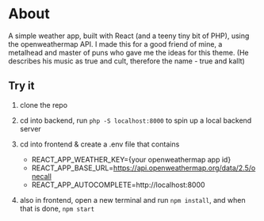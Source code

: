 # About

A simple weather app, built with React (and a teeny tiny bit of PHP), using the openweathermap API.
I made this for a good friend of mine, a metalhead and master of puns who gave me the ideas for this theme.
(He describes his music as true and cult, therefore the name - true and kallt)

## Try it

1. clone the repo

2. cd into backend, run `php -S localhost:8000` to spin up a local backend server

3. cd into frontend & create a .env file that contains

   - REACT_APP_WEATHER_KEY={your openweathermap app id}
   - REACT_APP_BASE_URL=https://api.openweathermap.org/data/2.5/onecall
   - REACT_APP_AUTOCOMPLETE=http://localhost:8000

4. also in frontend, open a new terminal and run 
`npm install`, and when that is done, `npm start`
